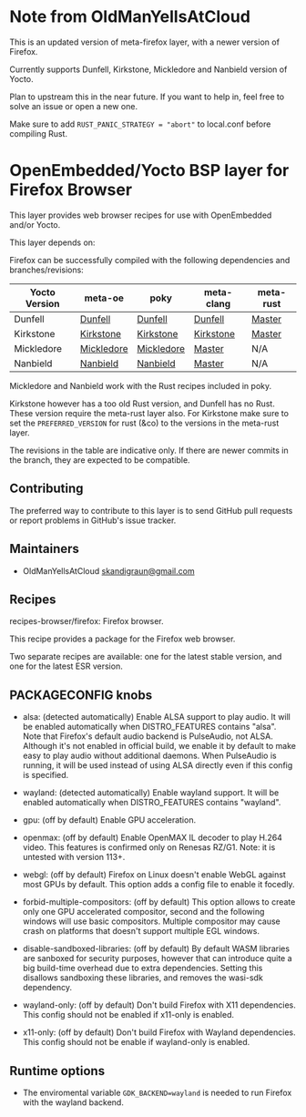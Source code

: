 Note from OldManYellsAtCloud
============

This is an updated version of meta-firefox layer, with a newer version of Firefox.

Currently supports Dunfell, Kirkstone, Mickledore and  Nanbield version of Yocto.

Plan to upstream this in the near future. If you want to help in, feel free to solve an issue or open a new one.

Make sure to add `RUST_PANIC_STRATEGY = "abort"` to local.conf before compiling Rust.

OpenEmbedded/Yocto BSP layer for Firefox Browser
================================================

This layer provides web browser recipes for use with OpenEmbedded
and/or Yocto.

This layer depends on:

Firefox can be successfully compiled with the following dependencies and branches/revisions:

| Yocto Version | meta-oe    | poky    | meta-clang | meta-rust |
| ------------- | ---------- | ------- | ---------- | --------- |
| Dunfell       | [Dunfell](https://github.com/openembedded/meta-openembedded/commit/300be975359fdb3a3b2bf7c6fe15dea7acac575d) | [Dunfell](https://git.yoctoproject.org/poky/commit/?h=dunfell&id=aeac1034661725b5c83e79f76238429fb236b090)        | [Dunfell](https://github.com/kraj/meta-clang/commit/67ac939d47b3dfc383fec7244e4a0ff85ca4340f)           | [Master](https://github.com/meta-rust/meta-rust/commit/e3082dc0728023b121d648da4c5c856943b5e425) |
| Kirkstone     | [Kirkstone](https://github.com/openembedded/meta-openembedded/commit/529620141e773080a6a7be4615fb7993204af883)  | [Kirkstone](https://git.yoctoproject.org/poky/commit/?h=kirkstone&id=75239ddd8d67c00139c6e88c1c2a790b471b12c5) | [Kirkstone](https://github.com/kraj/meta-clang/commit/2d08d6bf376a1e06c53164fd6283b03ec2309da4) | [Master](https://github.com/meta-rust/meta-rust/commit/e3082dc0728023b121d648da4c5c856943b5e425) |
| Mickledore    | [Mickledore](https://github.com/openembedded/meta-openembedded/commit/922f41b39f364e5b6be596b4b51e0fb37ffe1971) | [Mickledore](https://git.yoctoproject.org/poky/commit/?h=mickledore&id=a57506c46d92bf0767060102d2139be06d46f575) | [Master](https://github.com/kraj/meta-clang/commit/869df95b61ba44a7ad6bc57da8a31e459eec5059)  | N/A       |
| Nanbield      | [Nanbield](https://github.com/openembedded/meta-openembedded/commit/278c3f75e32f38f71bb52d161fe06bcb6f6bdd2f) | [Nanbield](https://git.yoctoproject.org/poky/commit/?h=nanbield&id=0e351df0425968fd58983e445391012e64f7f4ad)  | [Master](https://github.com/kraj/meta-clang/commit/869df95b61ba44a7ad6bc57da8a31e459eec5059) | N/A       |

Mickledore and Nanbield work with the Rust recipes included in poky.

Kirkstone however has a too old Rust version, and Dunfell has no Rust.
These version require the meta-rust layer also. For Kirkstone make sure to set the 
`PREFERRED_VERSION` for rust (&co) to the versions in the meta-rust layer.

The revisions in the table are indicative only. If there are newer commits in the
branch, they are expected to be compatible.

Contributing
------------

The preferred way to contribute to this layer is to send GitHub pull requests or
report problems in GitHub's issue tracker.

Maintainers
-----------
* OldManYellsAtCloud <skandigraun@gmail.com>

Recipes
-------
recipes-browser/firefox:
Firefox browser.

This recipe provides a package for the Firefox web browser.

Two separate recipes are available: one for the latest stable version, and one
for the latest ESR version.

PACKAGECONFIG knobs
-------------------
* alsa: (detected automatically)
  Enable ALSA support to play audio. It will be enabled automatically when
  DISTRO_FEATURES contains "alsa". Note that Firefox's default audio backend
  is PulseAudio, not ALSA. Although it's not enabled in official build, we
  enable it by default to make easy to play audio without additional daemons.
  When PulseAudio is running, it will be used instead of using ALSA directly
  even if this config is specified.

* wayland: (detected automatically)
  Enable wayland support. It will be enabled automatically when DISTRO_FEATURES
  contains "wayland".

* gpu: (off by default)
  Enable GPU acceleration.

* openmax: (off by default)
  Enable OpenMAX IL decoder to play H.264 video.
  This features is confirmed only on Renesas RZ/G1. Note: it is untested with version 113+.

* webgl: (off by default)
  Firefox on Linux doesn't enable WebGL against most GPUs by default. This
  option adds a config file to enable it focedly.

* forbid-multiple-compositors: (off by default)
  This option allows to create only one GPU accelerated compositor, second and
  the following windows will use basic compositors. Multiple compositor may
  cause crash on platforms that doesn't support multiple EGL windows.

* disable-sandboxed-libraries: (off by default)
  By default WASM libraries are sanboxed for security purposes, however that can
  introduce quite a big build-time overhead due to extra dependencies.
  Setting this disallows sandboxing these libraries, and removes the wasi-sdk dependency.

* wayland-only: (off by default)
  Don't build Firefox with X11 dependencies. This config should not be enabled if x11-only
  is enabled.

* x11-only: (off by default)
  Don't build Firefox with Wayland dependencies. This config should not be enable if wayland-only
  is enabled.

Runtime options
---------------
* The enviromental variable `GDK_BACKEND=wayland` is needed to run Firefox with
  the wayland backend.
